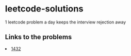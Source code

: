 # leetcode-solutions
1 leetcode problem a day keeps the interview rejection away

<h2>Links to the problems</h2>
<li><a href="https://leetcode.com/problems/max-difference-you-can-get-from-changing-an-integer">1432</a></li>
